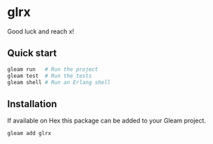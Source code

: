 # glrx

Good luck and reach x!

## Quick start

```sh
gleam run   # Run the project
gleam test  # Run the tests
gleam shell # Run an Erlang shell
```

## Installation

If available on Hex this package can be added to your Gleam project.

```sh
gleam add glrx
```
